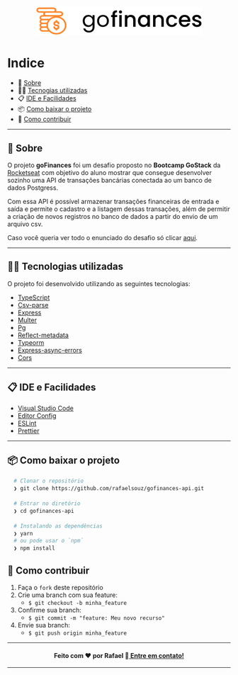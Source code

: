 <h1 align="center">
  <img src='github/logo_.svg'/>
</h1>

# Indice

- 📝️ [Sobre](#%EF%B8%8F-sobre)
- 👨‍💻️ [Tecnogias utilizadas](#%EF%B8%8F-tecnogias-utilizadas)
- 📋️ [IDE e Facilidades](#%EF%B8%8F-ide-e-facilidades)
- 📦️ [Como baixar o projeto](#%EF%B8%8F-como-baixar-o-projeto)
- 🤔️ [Como contribuir](#%EF%B8%8F-como-contribuir)

---

## 📝️ Sobre

O projeto **goFinances** foi um desafio proposto no **Bootcamp GoStack** da [Rocketseat](https://rocketseat.com.br/) com objetivo do aluno mostrar que consegue desenvolver sozinho uma API de transações bancárias conectada ao um banco de dados Postgress.

Com essa API é possível armazenar transações financeiras de entrada e saída e permite o cadastro e a listagem dessas transações, além de permitir a criação de novos registros no banco de dados a partir do envio de um arquivo csv.

Caso você queria ver todo o enunciado do desafio só clicar [aqui](https://github.com/Rocketseat/bootcamp-gostack-desafios/tree/master/desafio-database-upload).

---

## 👨‍💻️ Tecnologias utilizadas

O projeto foi desenvolvido utilizando as seguintes tecnologias:

- [TypeScript](https://www.npmjs.com/package/typescript)
- [Csv-parse](https://www.npmjs.com/package/csv-parse)
- [Express](https://www.npmjs.com/package/express)
- [Multer](https://www.npmjs.com/package/multer)
- [Pg](https://www.npmjs.com/package/pg)
- [Reflect-metadata](https://www.npmjs.com/package/reflect-metadata)
- [Typeorm](https://www.npmjs.com/package/typeorm)
- [Express-async-errors](https://www.npmjs.com/package/express-async-errors)
- [Cors](https://www.npmjs.com/package/cors)

---

## 📋️ IDE e Facilidades

- [Visual Studio Code](https://code.visualstudio.com/)
- [Editor Config](https://editorconfig.org/)
- [ESLint](https://eslint.org/)
- [Prettier](https://prettier.io/)

---

## 📦️ Como baixar o projeto

```bash
  # Clonar o repositório
  ❯ git clone https://github.com/rafaelsouz/gofinances-api.git

  # Entrar no diretório
  ❯ cd gofinances-api

  # Instalando as dependências
  ❯ yarn
  # ou pode usar o `npm`
  ❯ npm install
```

## 🤔️ Como contribuir

1. Faça o `fork` deste repositório
2. Crie uma branch com sua feature:
   - `$ git checkout -b minha_feature`
3. Confirme sua branch:
   - `$ git commit -m "feature: Meu novo recurso"`
4. Envie sua branch:
   - `$ git push origin minha_feature`

---

<h4 align="center">
  Feito com ❤ por Rafael 👋️<a href="https://www.linkedin.com/in/rafaelsouz/" target="_blank"> Entre em contato!</a>
</h4>

---

